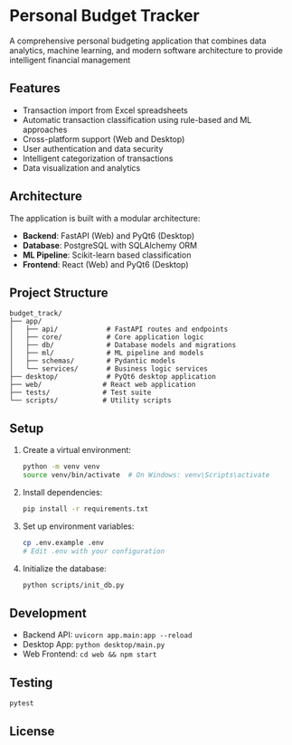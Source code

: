 # Personal Budget Tracker

A comprehensive personal budgeting application that combines data analytics, machine learning, and modern software architecture to provide intelligent financial management

## Features

- Transaction import from Excel spreadsheets
- Automatic transaction classification using rule-based and ML approaches
- Cross-platform support (Web and Desktop)
- User authentication and data security
- Intelligent categorization of transactions
- Data visualization and analytics

## Architecture

The application is built with a modular architecture:

- **Backend**: FastAPI (Web) and PyQt6 (Desktop)
- **Database**: PostgreSQL with SQLAlchemy ORM
- **ML Pipeline**: Scikit-learn based classification
- **Frontend**: React (Web) and PyQt6 (Desktop)

## Project Structure

```
budget_track/
├── app/
│   ├── api/            # FastAPI routes and endpoints
│   ├── core/           # Core application logic
│   ├── db/             # Database models and migrations
│   ├── ml/             # ML pipeline and models
│   ├── schemas/        # Pydantic models
│   └── services/       # Business logic services
├── desktop/            # PyQt6 desktop application
├── web/               # React web application
├── tests/             # Test suite
└── scripts/           # Utility scripts
```

## Setup

1. Create a virtual environment:
   ```bash
   python -m venv venv
   source venv/bin/activate  # On Windows: venv\Scripts\activate
   ```

2. Install dependencies:
   ```bash
   pip install -r requirements.txt
   ```

3. Set up environment variables:
   ```bash
   cp .env.example .env
   # Edit .env with your configuration
   ```

4. Initialize the database:
   ```bash
   python scripts/init_db.py
   ```

## Development

- Backend API: `uvicorn app.main:app --reload`
- Desktop App: `python desktop/main.py`
- Web Frontend: `cd web && npm start`

## Testing

```bash
pytest
```

## License